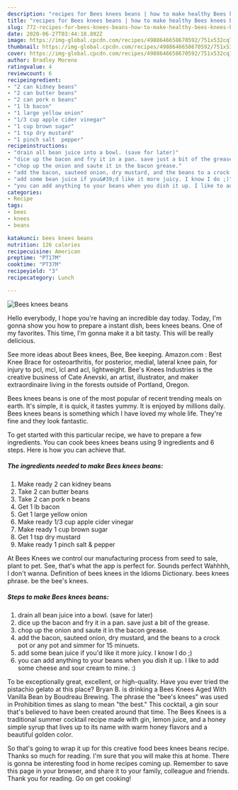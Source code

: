 ```yaml
---
description: "recipes for Bees knees beans | how to make healthy Bees knees beans"
title: "recipes for Bees knees beans | how to make healthy Bees knees beans"
slug: 772-recipes-for-bees-knees-beans-how-to-make-healthy-bees-knees-beans
date: 2020-06-27T03:44:18.892Z
image: https://img-global.cpcdn.com/recipes/4988646658670592/751x532cq70/bees-knees-beans-recipe-main-photo.jpg
thumbnail: https://img-global.cpcdn.com/recipes/4988646658670592/751x532cq70/bees-knees-beans-recipe-main-photo.jpg
cover: https://img-global.cpcdn.com/recipes/4988646658670592/751x532cq70/bees-knees-beans-recipe-main-photo.jpg
author: Bradley Moreno
ratingvalue: 4
reviewcount: 6
recipeingredient:
- "2 can kidney beans"
- "2 can butter beans"
- "2 can pork n beans"
- "1 lb bacon"
- "1 large yellow onion"
- "1/3 cup apple cider vinegar"
- "1 cup brown sugar"
- "1 tsp dry mustard"
- "1 pinch salt  pepper"
recipeinstructions:
- "drain all bean juice into a bowl. (save for later)"
- "dice up the bacon and fry it in a pan. save just a bit of the grease."
- "chop up the onion and saute it in the bacon grease."
- "add the bacon, sauteed onion, dry mustard, and the beans to a crock pot or any pot and simmer for 15 minuets."
- "add some bean juice if you&#39;d like it more juicy. I know I do ;)"
- "you can add anything to your beans when you dish it up. I like to add some cheese and sour cream to mine. :)"
categories:
- Recipe
tags:
- bees
- knees
- beans

katakunci: bees knees beans 
nutrition: 126 calories
recipecuisine: American
preptime: "PT17M"
cooktime: "PT37M"
recipeyield: "3"
recipecategory: Lunch

---
```



![Bees knees beans](https://img-global.cpcdn.com/recipes/4988646658670592/751x532cq70/bees-knees-beans-recipe-main-photo.jpg)

Hello everybody, I hope you're having an incredible day today. Today, I'm gonna show you how to prepare a instant dish, bees knees beans. One of my favorites. This time, I'm gonna make it a bit tasty. This will be really delicious.

See more ideas about Bees knees, Bee, Bee keeping. Amazon.com : Best Knee Brace for osteoarthritis, for posterior, medial, lateral knee pain, for injury to pcl, mcl, lcl and acl, lightweight. Bee&#39;s Knees Industries is the creative business of Cate Anevski, an artist, illustrator, and maker extraordinaire living in the forests outside of Portland, Oregon.

Bees knees beans is one of the most popular of recent trending meals on earth. It's simple, it is quick, it tastes yummy. It is enjoyed by millions daily. Bees knees beans is something which I have loved my whole life. They're fine and they look fantastic.


To get started with this particular recipe, we have to prepare a few ingredients. You can cook bees knees beans using 9 ingredients and 6 steps. Here is how you can achieve that.

<!--inarticleads1-->

##### The ingredients needed to make Bees knees beans:

1. Make ready 2 can kidney beans
1. Take 2 can butter beans
1. Take 2 can pork n beans
1. Get 1 lb bacon
1. Get 1 large yellow onion
1. Make ready 1/3 cup apple cider vinegar
1. Make ready 1 cup brown sugar
1. Get 1 tsp dry mustard
1. Make ready 1 pinch salt &amp; pepper


At Bees Knees we control our manufacturing process from seed to sale, plant to pet. See, that&#39;s what the app is perfect for. Sounds perfect Wahhhh, I don&#39;t wanna. Definition of bees knees in the Idioms Dictionary. bees knees phrase. be the bee&#39;s knees. 

<!--inarticleads2-->

##### Steps to make Bees knees beans:

1. drain all bean juice into a bowl. (save for later)
1. dice up the bacon and fry it in a pan. save just a bit of the grease.
1. chop up the onion and saute it in the bacon grease.
1. add the bacon, sauteed onion, dry mustard, and the beans to a crock pot or any pot and simmer for 15 minuets.
1. add some bean juice if you&#39;d like it more juicy. I know I do ;)
1. you can add anything to your beans when you dish it up. I like to add some cheese and sour cream to mine. :)


To be exceptionally great, excellent, or high-quality. Have you ever tried the pistachio gelato at this place? Bryan B. is drinking a Bees Knees Aged With Vanilla Bean by Boudreau Brewing. The phrase the &#34;bee&#39;s knees&#34; was used in Prohibition times as slang to mean &#34;the best.&#34; This cocktail, a gin sour that&#39;s believed to have been created around that time. The Bees Knees is a traditional summer cocktail recipe made with gin, lemon juice, and a honey simple syrup that lives up to its name with warm honey flavors and a beautiful golden color. 

So that's going to wrap it up for this creative food bees knees beans recipe. Thanks so much for reading. I'm sure that you will make this at home. There is gonna be interesting food in home recipes coming up. Remember to save this page in your browser, and share it to your family, colleague and friends. Thank you for reading. Go on get cooking!
